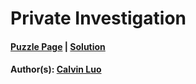 # Private Investigation

#### [Puzzle Page](5.1-p.pdf) | [Solution](5.1.pdf)
#### Author(s): [Calvin Luo](../../../../search.html?q=Calvin+Luo)